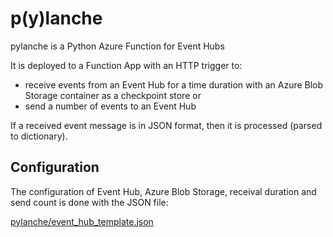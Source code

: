 # p(y)lanche

pylanche is a Python Azure Function for Event Hubs

It is deployed to a Function App with an HTTP trigger to:

* receive events from an Event Hub for a time duration with an Azure Blob Storage container as a checkpoint store or
* send a number of events to an Event Hub

If a received event message is in JSON format, then it is processed (parsed to dictionary).

## Configuration

The configuration of Event Hub, Azure Blob Storage, receival duration and send count is done with the JSON file:

[pylanche/event_hub_template.json](https://github.com/konstantinosalatzas/pylanche/blob/main/pylanche/event_hub_template.json)